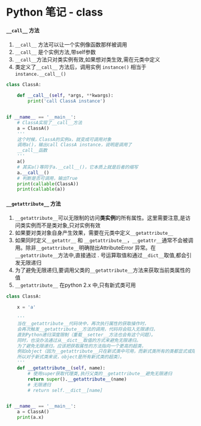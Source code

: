 # Python 笔记 - class

#### `__call__` 方法

1. `__call__` 方法可以让一个实例像函数那样被调用
2. `__call__` 是个实例方法,带self参数
3. `__call__`方法只对类实例有效,如果想对类生效,需在元类中定义
4. 类定义了`__call__` 方法后，调用实例 `instance()` 相当于`instance.__call__()`

```python
class ClassA:

    def __call__(self, *args, **kwargs):
        print('call ClassA instance')


if __name__ == '__main__':
    # ClassA实现了__call__方法
    a = ClassA()
    '''
    这个时候，ClassA的实例a，就变成可调用对象
    调用a()，输出call ClassA instance，说明是调用了
    __call__函数
    '''
    a()
    # 其实a()等同于a.__call__()，它本质上就是后者的缩写
    a.__call__()
    # 判断是否可调用，输出True
    print(callable(ClassA))
    print(callable(a))
```

#### `__getattribute__` 方法

1. `__getattribute__`可以无限制的访问**类实例**的所有属性。这里需要注意,是访问类实例而不是类对象,只对实例有效
2. 如果要对类对象自身产生效果，需要在元类中定义`__getattribute__`
3. 如果同时定义`__getattr__` 和 `__getattribute__`，`__getattr__`通常不会被调用。除非`__getattribute__`明确抛出AttributeError 异常。在`__getattribute__`方法中,直接通过 . 号运算取值和通过`__dict__`取值,都会引发无限递归
4. 为了避免无限递归,要调用父类的`__getattribute__`方法来获取当前类属性的值
5.  `__getattribute__` 在python 2.x 中,只有新式类可用

```python
class ClassA:

    x = 'a'

    '''
    当在__getattribute__代码块中，再次执行属性的获取操作时，
    会再次触发__getattribute__方法的调用，代码将会陷入无限递归，
    直到Python递归深度限制（重载__setter__方法也会有这个问题）。
    同时，也没办法通过从__dict__取值的方式来避免无限递归。
    为了避免无限递归，应该把获取属性的方法指向一个更高的超类，
    例如object（因为__getattribute__只在新式类中可用，而新式类所有的类都显式或隐式地继承自object，
    所以对于新式类来说，object是所有新式类的超类）。
    '''
    def __getattribute__(self, name):
        # 使用super获取代理类,执行父类的__getattribute__避免无限递归
        return super().__getattribute__(name)
        # 无限递归
        # return self.__dict__[name]


if __name__ == '__main__':
    a = ClassA()
    print(a.x)
```

